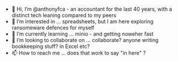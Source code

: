 - 👋 Hi, I’m @anthonyfca - an accountant for the last 40 years, with a distinct tech leaning compared to my peers
- 👀 I’m interested in ... spreadsheets, but I am here exploring ransomeware defences for myself
- 🌱 I’m currently learning ... minio - and getting noweher fast
- 💞️ I’m looking to collaborate on ... collaborate? anyone writing bookkeeping stuff? in Excel etc?
- 📫 How to reach me ... does that work to say "in here" ?

<!---
anthonyfca/anthonyfca is a ✨ special ✨ repository because its `README.md` (this file) appears on your GitHub profile.
You can click the Preview link to take a look at your changes.
--->
